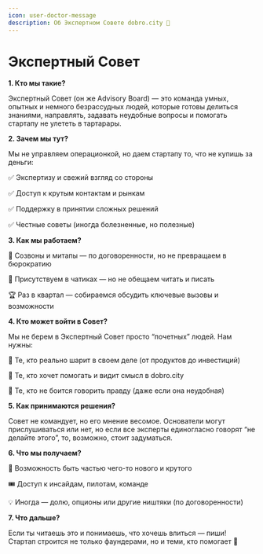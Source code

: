 ```yaml
---
icon: user-doctor-message
description: Об Экспертном Совете dobro.city 🌱
---
```


# Экспертный Совет

**1. Кто мы такие?**

Экспертный Совет (он же Advisory Board) — это команда умных, опытных и немного безрассудных людей, которые готовы делиться знаниями, направлять, задавать неудобные вопросы и помогать стартапу не улететь в тартарары.

**2. Зачем мы тут?**

Мы не управляем операционкой, но даем стартапу то, что не купишь за деньги:

✅ Экспертизу и свежий взгляд со стороны

✅ Доступ к крутым контактам и рынкам

✅ Поддержку в принятии сложных решений

✅ Честные советы (иногда болезненные, но полезные)

**3. Как мы работаем?**

📅 Созвоны и митапы — по договоренности, но не превращаем в бюрократию

📩 Присутствуем в чатиках — но не обещаем читать и писать&#x20;

🏆 Раз в квартал — собираемся обсудить ключевые вызовы и возможности

**4. Кто может войти в Совет?**

Мы не берем в Экспертный Совет просто “почетных” людей. Нам нужны:

🔹 Те, кто реально шарит в своем деле (от продуктов до инвестиций)

🔹 Те, кто хочет помогать и видит смысл в dobro.city

🔹 Те, кто не боится говорить правду (даже если она неудобная)

**5. Как принимаются решения?**

Совет не командует, но его мнение весомое. Основатели могут прислушиваться или нет, но если все эксперты единогласно говорят “не делайте этого”, то, возможно, стоит задуматься.

**6. Что мы получаем?**

🤝 Возможность быть частью чего-то нового и крутого

🎟 Доступ к инсайдам, пилотам, команде

💡 Иногда — долю, опционы или другие ништяки (по договоренности)

**7. Что дальше?**

Если ты читаешь это и понимаешь, что хочешь влиться — пиши! Стартап строится не только фаундерами, но и теми, кто помогает 🌱
